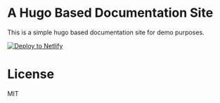 # A Hugo Based Documentation Site

This is a simple hugo based documentation site for demo purposes.

<!-- Markdown snippet -->
[![Deploy to Netlify](https://www.netlify.com/img/deploy/button.svg)](https://app.netlify.com/start/deploy?repository=https://github.com/biilmann/docs-site)

# License

MIT
